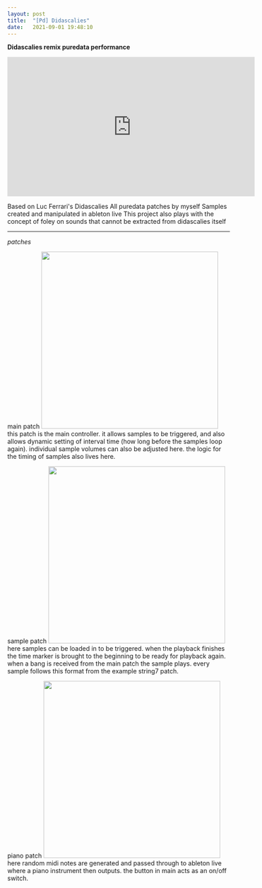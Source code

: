 ```yaml
---
layout: post
title:  "[Pd] Didascalies"
date:   2021-09-01 19:48:10
---
```


**Didascalies remix puredata performance**

<iframe width="560" height="315" src="https://www.youtube.com/embed/DCWmeloQOI4" title="YouTube video player" frameborder="0" allow="accelerometer; autoplay; clipboard-write; encrypted-media; gyroscope; picture-in-picture" allowfullscreen></iframe>

Based on Luc Ferrari's Didascalies
All puredata patches by myself
Samples created and manipulated in ableton live
This project also plays with the concept of foley on sounds that cannot be extracted from didascalies itself

-----------------------------------------------------------

*patches*

main patch
<img src="https://i.imgur.com/8uswA9C.png" width="400">
this patch is the main controller. it allows samples to be triggered, and also allows dynamic setting of interval time (how long before the samples loop again). individual sample volumes can also be adjusted here. the logic for the timing of samples also lives here.

sample patch
<img src="https://i.imgur.com/PLIY86l.png" width="400">
here samples can be loaded in to be triggered. when the playback finishes the time marker is brought to the beginning to be ready for playback again. when a bang is received from the main patch the sample plays. every sample follows this format from the example string7 patch. 

piano patch
<img src="https://i.imgur.com/ET5CfRV.png" width="400">
here random midi notes are generated and passed through to ableton live where a piano instrument then outputs. the button in main acts as an on/off switch.


